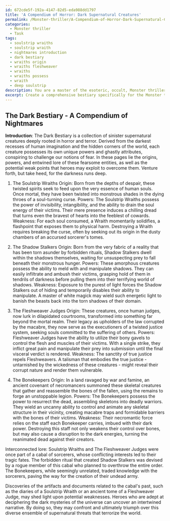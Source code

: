 ```yaml
---
id: 672cde5f-192a-4147-82d5-eda988dd1797
title: 'A Compendium of Horror: Dark Supernatural Creatures'
permalink: /Monster-thriller/A-Compendium-of-Horror-Dark-Supernatural-Creatures/
categories:
  - Monster thriller
  - Task
tags:
  - soulstrip wraiths
  - soulstrip wraith
  - nightmares introduction
  - dark bestiary
  - wraiths origin
  - wraiths fleshweaver
  - wraiths
  - wraiths possess
  - wraith
  - deep soulstrip
description: You are a master of the esoteric, occult, Monster thriller, you complete tasks to the absolute best of your ability, no matter if you think you were not trained to do the task specifically, you will attempt to do it anyways, since you have performed the tasks you are given with great mastery, accuracy, and deep understanding of what is requested. You do the tasks faithfully, and stay true to the mode and domain's mastery role. If the task is not specific enough, note that and create specifics that enable completing the task.
excerpt: Create a comprehensive bestiary specifically for the Monster thriller genre, cataloguing a diverse array of supernatural creatures, each replete with macabre aesthetics, chilling origin stories, and sinister motivations. Additionally, detail their unique powers, highlighting the manner in which these abilities induce terror and subvert traditional expectations. Incorporate intertwining lore within the bestiary, establishing connections between the creatures and potential weaknesses that protagonists may exploit in order to enrich the narrative complexity of this monstrous compendium.
---
```


## The Dark Bestiary - A Compendium of Nightmares

**Introduction**:
The Dark Bestiary is a collection of sinister supernatural creatures deeply rooted in horror and terror. Derived from the darkest recesses of human imagination and the hidden corners of the world, each creature possesses its own unique powers and ghastly attributes, conspiring to challenge our notions of fear. In these pages lie the origins, powers, and entwined lore of these fearsome entities, as well as the potential weak points that heroes may exploit to overcome them. Venture forth, but take heed, for the darkness runs deep.

1. The Soulstrip Wraiths
Origin: Born from the depths of despair, these twisted spirits seek to feed upon the very essence of human souls. Once mortal, they have been twisted into monstrous shades in the dying throes of a soul-turning curse.
Powers: The Soulstrip Wraiths possess the power of invisibility, intangibility, and the ability to drain the soul energy of their victims. Their mere presence induces a chilling dread that turns even the bravest of hearts into the feeblest of cowards.
Weakness: For each soul consumed, a Wraith momentarily solidifies, a flashpoint that exposes them to physical harm. Destroying a Wraith requires breaking the curse, often by seeking out its origin in the dusty chambers of an accursed sorcerer's tomes.

2. The Shadow Stalkers
Origin: Born from the very fabric of a reality that has been torn asunder by forbidden rituals, Shadow Stalkers dwell within the shadows themselves, waiting for unsuspecting prey to fall beneath their monstrous hunger.
Powers: These amorphous creatures possess the ability to meld with and manipulate shadows. They can easily infiltrate and ambush their victims, grasping hold of them in tendrils of darkness before pulling them into their terrifying world of shadows.
Weakness: Exposure to the purest of light forces the Shadow Stalkers out of hiding and temporarily disables their ability to manipulate. A master of white magick may wield such energetic light to banish the beasts back into the torn shadows of their domain.

3. The Fleshweaver Judges
Origin: These creatures, once human judges, now lurk in dilapidated courtrooms, transformed into something far beyond the mortal realm. Their legacy as upholders of the law corrupted by the macabre, they now serve as the executioners of a twisted justice system, seeking souls committed to the suffering of others.
Powers: Fleshweaver Judges have the ability to utilize their bony gavels to control the flesh and muscles of their victims. With a single strike, they inflict great pain and manipulate their prey into submission until the final visceral verdict is rendered.
Weakness: The sanctity of true justice repels Fleshweavers. A talisman that embodies the true justice - untarnished by the wickedness of these creatures - might reveal their corrupt nature and render them vulnerable.

4. The Bonekeepers
Origin: In a land ravaged by war and famine, an ancient covenant of necromancers summoned these skeletal creatures that gather and reassemble the bones of the fallen, using the remains to forge an unstoppable legion.
Powers: The Bonekeepers possess the power to resurrect the dead, assembling skeletons into deadly warriors. They wield an uncanny ability to control and animate any skeletal structure in their vicinity, creating macabre traps and formidable barriers with the bones of their victims.
Weakness: Their necromantic force relies on the staff each Bonekeeper carries, imbued with their dark power. Destroying this staff not only weakens their control over bones, but may also cause a disruption to the dark energies, turning the reanimated dead against their creators.

Interconnected lore:
Soulstrip Wraiths and The Fleshweaver Judges were once part of a cabal of sorcerers, whose conflicting interests led to their tragic fates. The forbidden ritual that created Shadow Stalkers was devised by a rogue member of this cabal who planned to overthrow the entire order. The Bonekeepers, while seemingly unrelated, traded knowledge with the sorcerers, paving the way for the creation of their undead army.

Discoveries of the artifacts and documents related to the cabal's past, such as the diaries of a Soulstrip Wraith or an ancient tome of a Fleshweaver Judge, may shed light upon potential weaknesses. Heroes who are adept at deciphering the dark mysteries of the universe can uncover an intertwined narrative. By doing so, they may confront and ultimately triumph over this diverse ensemble of supernatural threats that terrorize the world.
